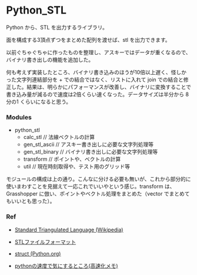 # Python_STL  


Python から、STL を出力するライブラリ。

面を構成する3頂点ずつをまとめた配列を渡せば、stl を出力できます。  

以前ぐちゃぐちゃに作ったものを整理し、アスキーではデータが重くなるので、バイナリ書き出しの機能を追加した。  

何も考えず実装したところ、バイナリ書き込みのほうが10倍以上遅く、怪しかった文字列連結部分を + での結合ではなく、リストに入れて join での結合と修正した。結果は、明らかにパフォーマンスが改善し、バイナリに変換することで書き込み量が減るので速度は2倍くらい速くなった。データサイズは半分から 8分の1 くらいになると思う。  


### Modules  

- python_stl  
  - calc_stl // 法線ベクトルの計算  
  - gen_stl_ascii // アスキー書き出しに必要な文字列処理等  
  - gen_stl_binary // バイナリ書き出しに必要な文字列処理等  
  - transform // ポイントや、ベクトルの計算  
  - util // 現在時刻取得や、テスト用のグリッド等  

モジュールの構成は上の通り。こんなに分ける必要も無いが、これから部分的に使いまわすことを見据えて一応これでいいやという感じ。transform は、Grasshopper に倣い、ポイントやベクトル処理をまとめた（vector でまとめてもいいとも思った）。  


### Ref  

- [Standard Triangulated Language (Wikipedia)](https://ja.wikipedia.org/wiki/Standard_Triangulated_Language)  


- [STLファイルフォーマット](https://www.hiramine.com/programming/3dmodelfileformat/stlfileformat.html)  


- [struct (Python.org)](https://docs.python.org/ja/3/library/struct.html)  


- [pythonの速度で気にするところ(高速化メモ)](http://nobunaga.hatenablog.jp/entry/2018/03/19/081425)  

